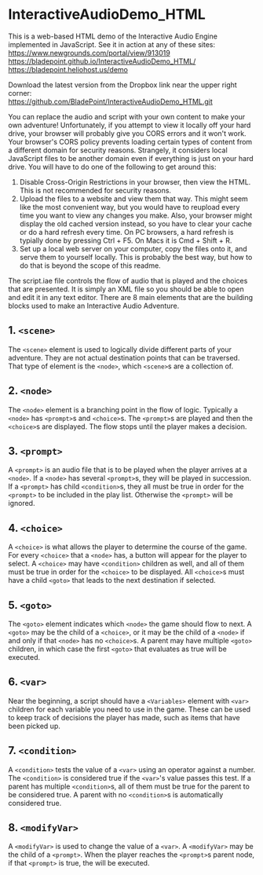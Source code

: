 # InteractiveAudioDemo_HTML
This is a web-based HTML demo of the Interactive Audio Engine implemented in JavaScript. See it in action at any of these sites:  
https://www.newgrounds.com/portal/view/913019  
https://bladepoint.github.io/InteractiveAudioDemo_HTML/  
https://bladepoint.heliohost.us/demo

Download the latest version from the Dropbox link near the upper right corner:  
https://github.com/BladePoint/InteractiveAudioDemo_HTML.git  

You can replace the audio and script with your own content to make your own adventure! Unfortunately, if you attempt to view it locally off your hard drive, your browser will probably give you CORS errors and it won't work. Your browser's CORS policy prevents loading certain types of content from a different domain for security reasons. Strangely, it considers local JavaScript files to be another domain even if everything is just on your hard drive. You will have to do one of the following to get around this:
1. Disable Cross-Origin Restrictions in your browser, then view the HTML. This is not recommended for security reasons.
2. Upload the files to a website and view them that way. This might seem like the most convenient way, but you would have to reupload every time you want to view any changes you make. Also, your browser might display the old cached version instead, so you have to clear your cache or do a hard refresh every time. On PC browsers, a hard refresh is typially done by pressing Ctrl + F5. On Macs it is Cmd + Shift + R.
3. Set up a local web server on your computer, copy the files onto it, and serve them to yourself locally. This is probably the best way, but how to do that is beyond the scope of this readme.

The script.iae file controls the flow of audio that is played and the choices that are presented. It is simply an XML file so you should be able to open and edit it in any text editor. There are 8 main elements that are the building blocks used to make an Interactive Audio Adventure.

## 1. `<scene>`
The `<scene>` element is used to logically divide different parts of your adventure. They are not actual destination points that can be traversed. That type of element is the `<node>`, which `<scene>`s are a collection of.

## 2. `<node>`
The `<node>` element is a branching point in the flow of logic. Typically a `<node>` has `<prompt>`s and `<choice>`s. The `<prompt>`s are played and then the `<choice>`s are displayed. The flow stops until the player makes a decision.

## 3. `<prompt>`
A `<prompt>` is an audio file that is to be played when the player arrives at a `<node>`. If a `<node>` has several `<prompt>`s, they will be played in succession. If a `<prompt>` has child `<condition>`s, they all must be true in order for the `<prompt>` to be included in the play list. Otherwise the `<prompt>` will be ignored.

## 4. `<choice>`
A `<choice>` is what allows the player to determine the course of the game. For every `<choice>` that a `<node>` has, a button will appear for the player to select. A `<choice>` may have `<condition>` children as well, and all of them must be true in order for the `<choice>` to be displayed. All `<choice>`s must have a child `<goto>` that leads to the next destination if selected.

## 5. `<goto>`
The `<goto>` element indicates which `<node>` the game should flow to next. A `<goto>` may be the child of a `<choice>`, or it may be the child of a `<node>` if and only if that `<node>` has no `<choice>`s. A parent may have multiple `<goto>` children, in which case the first `<goto>` that evaluates as true will be executed.

## 6. `<var>`
Near the beginning, a script should have a `<Variables>` element with `<var>` children for each variable you need to use in the game. These can be used to keep track of decisions the player has made, such as items that have been picked up.

## 7. `<condition>`
 A `<condition>` tests the value of a `<var>` using an operator against a number. The `<condition>` is considered true if the `<var>`'s value passes this test. If a parent has multiple `<condition>`s, all of them must be true for the parent to be considered true. A parent with no `<condition>`s is automatically considered true.

## 8. `<modifyVar>`
A `<modifyVar>` is used to change the value of a `<var>`. A `<modifyVar>` may be the child of a `<prompt>`. When the player reaches the `<prompt>`s parent node, if that `<prompt>` is true, the <modifyVar> will be executed.
